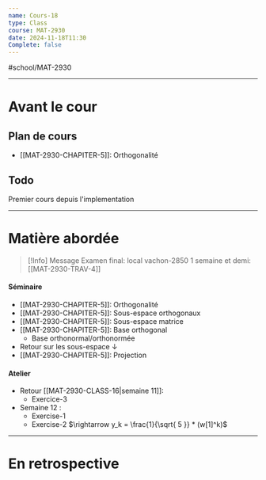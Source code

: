 ```yaml
---
name: Cours-18
type: Class
course: MAT-2930
date: 2024-11-18T11:30
Complete: false
---
```

#school/MAT-2930
***
# Avant le cour
## Plan de cours

- [[MAT-2930-CHAPITER-5]]: Orthogonalité

## Todo

Premier cours depuis l'implementation

---
# Matière abordée

 > [!Info] Message
 > Examen final: local vachon-2850
 > 1 semaine et demi: [[MAT-2930-TRAV-4]]
#### Séminaire
- [[MAT-2930-CHAPITER-5]]: Orthogonalité
- [[MAT-2930-CHAPITER-5]]: Sous-espace orthogonaux
- [[MAT-2930-CHAPITER-5]]: Sous-espace matrice
- [[MAT-2930-CHAPITER-5]]: Base orthogonal
    - Base orthonormal/orthonormée
- Retour sur les sous-espace $\downarrow$
- [[MAT-2930-CHAPITER-5]]: Projection

#### Atelier
- Retour [[MAT-2930-CLASS-16|semaine 11]]: 
    - Exercice-3
- Semaine 12 : 
    - Exercise-1
    - Exercise-2 $\rightarrow y_k = \frac{1}{\sqrt{ 5 }} * (w[1]^k)$

---
# En retrospective



